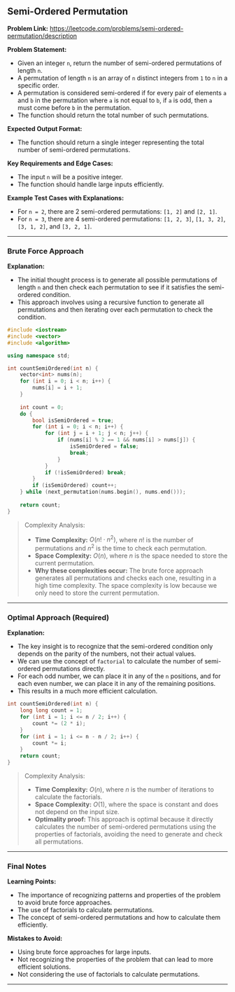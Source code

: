 ## Semi-Ordered Permutation

**Problem Link:** https://leetcode.com/problems/semi-ordered-permutation/description

**Problem Statement:**
- Given an integer `n`, return the number of semi-ordered permutations of length `n`. 
- A permutation of length `n` is an array of `n` distinct integers from `1` to `n` in a specific order.
- A permutation is considered semi-ordered if for every pair of elements `a` and `b` in the permutation where `a` is not equal to `b`, if `a` is odd, then `a` must come before `b` in the permutation.
- The function should return the total number of such permutations.

**Expected Output Format:**
- The function should return a single integer representing the total number of semi-ordered permutations.

**Key Requirements and Edge Cases:**
- The input `n` will be a positive integer.
- The function should handle large inputs efficiently.

**Example Test Cases with Explanations:**
- For `n = 2`, there are 2 semi-ordered permutations: `[1, 2]` and `[2, 1]`.
- For `n = 3`, there are 4 semi-ordered permutations: `[1, 2, 3]`, `[1, 3, 2]`, `[3, 1, 2]`, and `[3, 2, 1]`.

---

### Brute Force Approach

**Explanation:**
- The initial thought process is to generate all possible permutations of length `n` and then check each permutation to see if it satisfies the semi-ordered condition.
- This approach involves using a recursive function to generate all permutations and then iterating over each permutation to check the condition.

```cpp
#include <iostream>
#include <vector>
#include <algorithm>

using namespace std;

int countSemiOrdered(int n) {
    vector<int> nums(n);
    for (int i = 0; i < n; i++) {
        nums[i] = i + 1;
    }
    
    int count = 0;
    do {
        bool isSemiOrdered = true;
        for (int i = 0; i < n; i++) {
            for (int j = i + 1; j < n; j++) {
                if (nums[i] % 2 == 1 && nums[i] > nums[j]) {
                    isSemiOrdered = false;
                    break;
                }
            }
            if (!isSemiOrdered) break;
        }
        if (isSemiOrdered) count++;
    } while (next_permutation(nums.begin(), nums.end()));
    
    return count;
}
```

> Complexity Analysis:
> - **Time Complexity:** $O(n! \cdot n^2)$, where $n!$ is the number of permutations and $n^2$ is the time to check each permutation.
> - **Space Complexity:** $O(n)$, where $n$ is the space needed to store the current permutation.
> - **Why these complexities occur:** The brute force approach generates all permutations and checks each one, resulting in a high time complexity. The space complexity is low because we only need to store the current permutation.

---

### Optimal Approach (Required)

**Explanation:**
- The key insight is to recognize that the semi-ordered condition only depends on the parity of the numbers, not their actual values.
- We can use the concept of `factorial` to calculate the number of semi-ordered permutations directly.
- For each odd number, we can place it in any of the `n` positions, and for each even number, we can place it in any of the remaining positions.
- This results in a much more efficient calculation.

```cpp
int countSemiOrdered(int n) {
    long long count = 1;
    for (int i = 1; i <= n / 2; i++) {
        count *= (2 * i);
    }
    for (int i = 1; i <= n - n / 2; i++) {
        count *= i;
    }
    return count;
}
```

> Complexity Analysis:
> - **Time Complexity:** $O(n)$, where $n$ is the number of iterations to calculate the factorials.
> - **Space Complexity:** $O(1)$, where the space is constant and does not depend on the input size.
> - **Optimality proof:** This approach is optimal because it directly calculates the number of semi-ordered permutations using the properties of factorials, avoiding the need to generate and check all permutations.

---

### Final Notes

**Learning Points:**
- The importance of recognizing patterns and properties of the problem to avoid brute force approaches.
- The use of factorials to calculate permutations.
- The concept of semi-ordered permutations and how to calculate them efficiently.

**Mistakes to Avoid:**
- Using brute force approaches for large inputs.
- Not recognizing the properties of the problem that can lead to more efficient solutions.
- Not considering the use of factorials to calculate permutations.

---